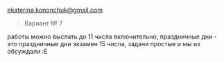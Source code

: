 ekaterina.kononchuk@gmail.com

> Вариант № 7

работы можно выслать до 11 числа включительно, праздничные дни - это праздничные дни
экзамен 15 числа, задачи простые и мы их обсуждали :E
